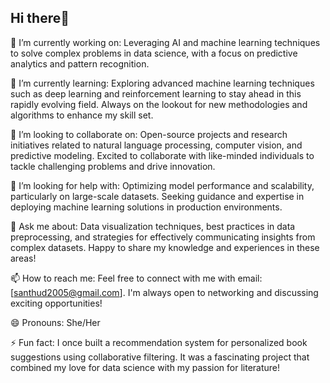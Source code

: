 ## Hi there👋
 🔭 I’m currently working on: Leveraging AI and machine learning techniques to solve complex problems in data science, with a focus on predictive analytics and pattern recognition.

🌱 I’m currently learning: Exploring advanced machine learning techniques such as deep learning and reinforcement learning to stay ahead in this rapidly evolving field. Always on the lookout for new methodologies and algorithms to enhance my skill set.

👯 I’m looking to collaborate on: Open-source projects and research initiatives related to natural language processing, computer vision, and predictive modeling. Excited to collaborate with like-minded individuals to tackle challenging problems and drive innovation.

🤔 I’m looking for help with: Optimizing model performance and scalability, particularly on large-scale datasets. Seeking guidance and expertise in deploying machine learning solutions in production environments.

💬 Ask me about: Data visualization techniques, best practices in data preprocessing, and strategies for effectively communicating insights from complex datasets. Happy to share my knowledge and experiences in these areas!

📫 How to reach me: Feel free to connect with me with email: [santhud2005@gmail.com]. I'm always open to networking and discussing exciting opportunities!

😄 Pronouns: She/Her

⚡ Fun fact: I once built a recommendation system for personalized book suggestions using collaborative filtering. It was a fascinating project that combined my love for data science with my passion for literature!

